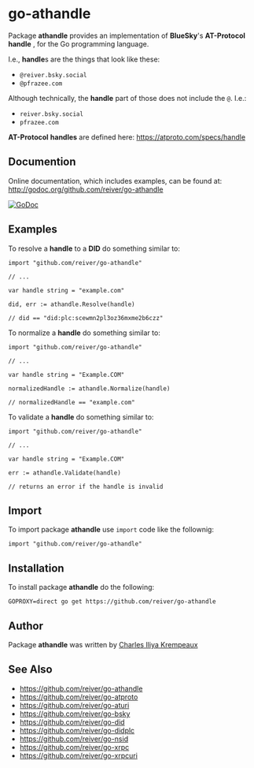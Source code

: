 # go-athandle

Package **athandle** provides an implementation of **BlueSky**'s **AT-Protocol** **handle** , for the Go programming language.

I.e., **handle**s are the things that look like these:

* `@reiver.bsky.social`
* `@pfrazee.com`

Although technically, the **handle** part of those does not include the `@`.
I.e.:

* `reiver.bsky.social`
* `pfrazee.com`

**AT-Protocol** **handles** are defined here:
https://atproto.com/specs/handle

## Documention

Online documentation, which includes examples, can be found at: http://godoc.org/github.com/reiver/go-athandle

[![GoDoc](https://godoc.org/github.com/reiver/go-athandle?status.svg)](https://godoc.org/github.com/reiver/go-athandle)

## Examples

To resolve a **handle** to a **DID** do something similar to:

```golang
import "github.com/reiver/go-athandle"

// ...

var handle string = "example.com"

did, err := athandle.Resolve(handle)

// did == "did:plc:scewmn2pl3oz36mxme2b6czz"

```

To normalize a **handle** do something similar to:

```golang
import "github.com/reiver/go-athandle"

// ...

var handle string = "Example.COM"

normalizedHandle := athandle.Normalize(handle)

// normalizedHandle == "example.com"
```

To validate a **handle** do something similar to:

```golang
import "github.com/reiver/go-athandle"

// ...

var handle string = "Example.COM"

err := athandle.Validate(handle)

// returns an error if the handle is invalid
```

## Import

To import package **athandle** use `import` code like the follownig:
```
import "github.com/reiver/go-athandle"
```

## Installation

To install package **athandle** do the following:
```
GOPROXY=direct go get https://github.com/reiver/go-athandle
```

## Author

Package **athandle** was written by [Charles Iliya Krempeaux](http://reiver.link)

## See Also

* https://github.com/reiver/go-athandle
* https://github.com/reiver/go-atproto
* https://github.com/reiver/go-aturi
* https://github.com/reiver/go-bsky
* https://github.com/reiver/go-did
* https://github.com/reiver/go-didplc
* https://github.com/reiver/go-nsid
* https://github.com/reiver/go-xrpc
* https://github.com/reiver/go-xrpcuri
